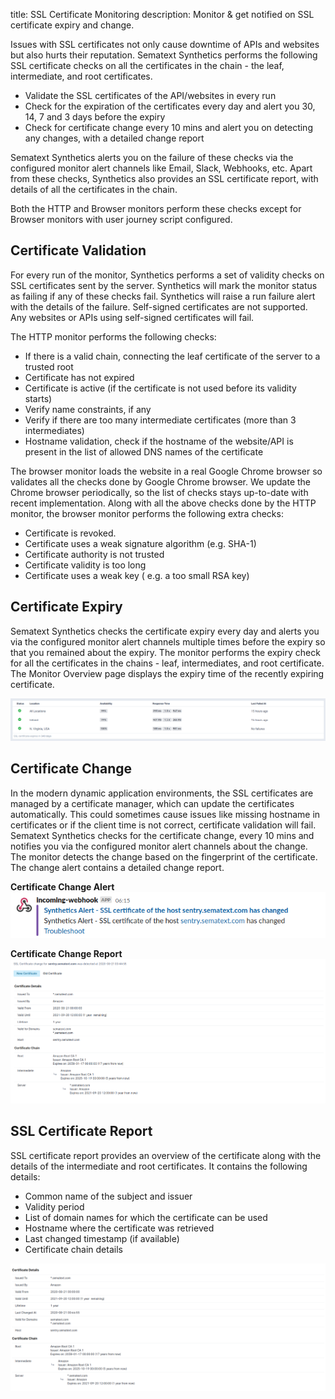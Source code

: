 title: SSL Certificate Monitoring
description: Monitor & get notified on SSL certificate expiry and change. 

Issues with SSL certificates not only cause downtime of APIs and websites but also hurts their reputation. Sematext Synthetics performs the following SSL certificate checks on all the certificates in the chain - the leaf, intermediate, and root certificates.

* Validate the SSL certificates of the API/websites in every run
* Check for the expiration of the certificates every day and alert you 30, 14, 7 and 3 days before the expiry
* Check for certificate change every 10 mins and alert you on detecting any changes, with a detailed change report

Sematext Synthetics alerts you on the failure of these checks via the configured monitor alert channels like Email, Slack, Webhooks, etc. Apart from these checks, Synthetics also provides an SSL certificate report, with details of all the certificates in the chain.

Both the HTTP and Browser monitors perform these checks except for Browser monitors with user journey script configured.

## Certificate Validation

For every run of the monitor, Synthetics performs a set of validity checks on SSL certificates sent by the server. Synthetics will mark the monitor status as failing if any of these checks fail. Synthetics will raise a run failure alert with the details of the failure. Self-signed certificates are not supported. Any websites or APIs using self-signed certificates will fail.

The HTTP monitor performs the following checks:

* If there is a valid chain, connecting the leaf certificate of the server to a trusted root
* Certificate has not expired
* Certificate is active (if the certificate is not used before its validity starts)
* Verify name constraints, if any
* Verify if there are too many intermediate certificates (more than 3 intermediates)
* Hostname validation, check if the hostname of the website/API is present in the list of allowed DNS names of the certificate

The browser monitor loads the website in a real Google Chrome browser so validates all the checks done by Google Chrome browser. We update the Chrome browser periodically, so the list of checks stays up-to-date with recent implementation. Along with all the above checks done by the HTTP monitor, the browser monitor performs the following extra checks:

* Certificate is revoked.
* Certificate uses a weak signature algorithm (e.g. SHA-1)
* Certificate authority is not trusted
* Certificate validity is too long
* Certificate uses a weak key ( e.g. a too small RSA key)

## Certificate Expiry

Sematext Synthetics checks the certificate expiry every day and alerts you via the configured monitor alert channels multiple times before the expiry so that you remained about the expiry. The monitor performs the expiry check for all the certificates in the chains - leaf, intermediates, and root certificate. The Monitor Overview page displays the expiry time of the recently expiring certificate.

![Certificate expiry](../images/synthetics/cert-expiry.png)

## Certificate Change

In the modern dynamic application environments, the SSL certificates are managed by a certificate manager, which can update the certificates automatically. This could sometimes cause issues like missing hostname in certificates or if the client time is not correct, certificate validation will fail. Sematext Synthetics checks for the certificate change, every 10 mins and notifies you via the configured monitor alert channels about the change. The monitor detects the change based on the fingerprint of the certificate. The change alert contains a detailed change report.

**Certificate Change Alert**
![Certificate change alert](../images/synthetics/cert-change-alert.png)

**Certificate Change Report**
![Certificate change report](../images/synthetics/cert-change-report.png)

## SSL Certificate Report

SSL certificate report provides an overview of the certificate along with the details of the intermediate and root certificates. It contains the following details:

* Common name of the subject and issuer
* Validity period
* List of domain names for which the certificate can be used
* Hostname where the certificate was retrieved
* Last changed timestamp (if available)
* Certificate chain details

![Certificate report](../images/synthetics/cert-report.png)